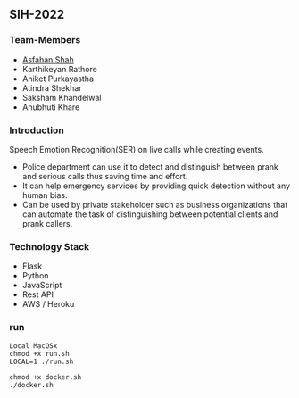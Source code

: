 ## SIH-2022

### Team-Members
* [Asfahan Shah](https://github.com/a-shah1200)  
* Karthikeyan Rathore   
* Aniket Purkayastha  
* Atindra Shekhar  
* Saksham Khandelwal  
* Anubhuti Khare

### Introduction  
Speech Emotion Recognition(SER) on live calls while creating events.  
* Police department can use it to detect and distinguish between prank and serious calls thus saving time and effort.    
* It can help emergency services by providing quick detection without any human bias.    
* Can be used by private stakeholder such as business organizations that can automate the task of distinguishing between potential clients and prank callers.  

### Technology Stack
* Flask
* Python
* JavaScript
* Rest API
* AWS / Heroku

### run
```
Local MacOSx
chmod +x run.sh
LOCAL=1 ./run.sh
```

```
chmod +x docker.sh
./docker.sh
```
